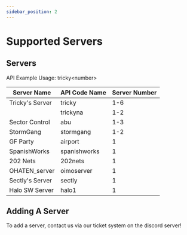 ```yaml
---
sidebar_position: 2
---
```


# Supported Servers

## Servers
API Example Usage: <span class="code-text">tricky&lt;number&gt;</span>

| Server Name     | API Code Name     | Server Number |
|-----------------|-------------------|---------------|
| Tricky's Server | tricky            | 1-6           |
|                 | trickyna          | 1-2           |
| Sector Control  | abu               | 1-3           |
| StormGang       | stormgang         | 1-2           |
| GF Party        | airport           | 1             |
| SpanishWorks    | spanishworks      | 1             |
| 202 Nets        | 202nets           | 1             |
| OHATEN_server   | oimoserver        | 1             |
| Sectly's Server | sectly            | 1             |
| Halo SW Server  | halo1             | 1             |

## Adding A Server
To add a server, contact us via our ticket system on the discord server!